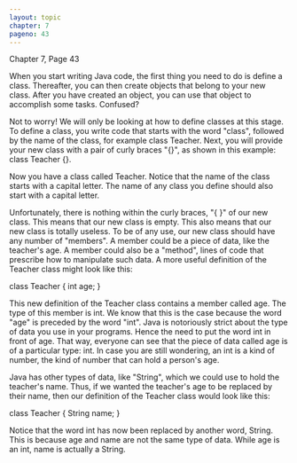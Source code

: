 ```yaml
---
layout: topic
chapter: 7
pageno: 43
---
```

Chapter 7, Page 43

When you start writing Java code, the first thing you need to do is define a class. Thereafter, you can then create objects that belong to your new class. After you have created an object, you can use that object to accomplish some tasks. Confused?

Not to worry! We will only be looking at how to define classes at this stage. To define a class, you write code that starts with the word "class", followed by the name of the class, for example class Teacher. Next, you will provide your new class with a pair of curly braces "{}", as shown in this example: class Teacher {}.

Now you have a class called Teacher. Notice that the name of the class starts with a capital letter. The name of any class you define should also start with a capital letter.

Unfortunately, there is nothing within the curly braces, "{ }" of our new class. This means that our new class is empty. This also means that our new class is totally useless. To be of any use, our new class should have any number of "members". A member could be a piece of data, like the teacher's age. A member could also be a "method", lines of code that prescribe how to manipulate such data. A more useful definition of the Teacher class might look like this:

class Teacher {
      int age;
}

This new definition of the Teacher class contains a member called age. The type of this member is int. We know that this is the case because the word "age" is preceded by the word "int". Java is notoriously strict about the type of data you use in your programs. Hence the need to put the word int in front of age. That way, everyone can see that the piece of data called age is of a particular type: int. In case you are still wondering, an int is a kind of number, the kind of number that can hold a person's age.

Java has other types of data, like "String", which we could use to hold the teacher's name. Thus, if we wanted the teacher's age to be replaced by their name, then our definition of the Teacher class would look like this:

class Teacher {
      String name;
}

Notice that the word int has now been replaced by another word, String. This is because age and name are not the same type of data. While age is an int, name is actually a String.
